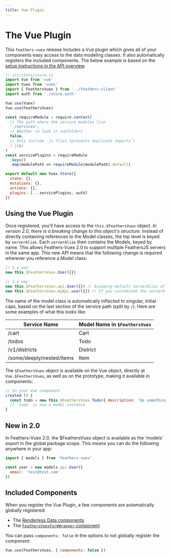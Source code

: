 ```yaml
---
title: Vue Plugin
---
```


# The Vue Plugin

This `feathers-vuex` release includes a Vue plugin which gives all of your components easy access to the  data modeling classes.  It also automatically registers the included components.  The below example is based on the [setup instructions in the API overview](/api-overview.html#setup).

```js
// src/store/store.js
import Vue from 'vue'
import Vuex from 'vuex'
import { FeathersVuex } from '../feathers-client'
import auth from './store.auth'

Vue.use(Vuex)
Vue.use(FeathersVuex)

const requireModule = require.context(
  // The path where the service modules live
  './services',
  // Whether to look in subfolders
  false,
  // Only include .js files (prevents duplicate imports`)
  /.js$/
)
const servicePlugins = requireModule
  .keys()
  .map(modulePath => requireModule(modulePath).default)

export default new Vuex.Store({
  state: {},
  mutations: {},
  actions: {},
  plugins: [...servicePlugins, auth]
})
```

## Using the Vue Plugin

Once registered, you'll have access to the `this.$FeathersVuex` object.  *In version 2.0, there is a breaking change to this object's structure.*  Instead of directly containing references to the Model classes, the top level is keyed by `serverAlias`.  Each `serverAlias` then contains the Models, keyed by name.  This allows Feathers-Vuex 2.0 to support multiple FeathersJS servers in the same app.  This new API means that the following change is required wherever you reference a Model class:

```js
// 1.x way
new this.$FeathersVuex.User({})

// 2.x way
new this.$FeathersVuex.api.User({}) // Assuming default serverAlias of `api`.
new this.$FeathersVuex.myApi.user({}) // If you customized the serverAlias to be `myApi`.
```

The name of the model class is automatically inflected to singular, initial caps, based on the last section of the service path (split by `/`).  Here are some examples of what this looks like:

| Service Name              | Model Name in `$FeathersVuex` |
| ------------------------- | ----------------------------- |
| /cart                     | Cart                          |
| /todos                    | Todo                          |
| /v1/districts             | District                      |
| /some/deeply/nested/items | Item                          |

The `$FeathersVuex` object is available on the Vue object, directly at `Vue.$FeathersVuex`, as well as on the prototype, making it available in components:

```js
// In your Vue component
created () {
  const todo = new this.$FeathersVuex.Todo({ description: 'Do something!' })
  // `todo` is now a model instance
}
```

## New in 2.0

In Feathers-Vuex 2.0, the $FeathersVuex object is available as the 'models' export in the global package scope. This means you can do the following anywhere in your app:

```js
import { models } from 'feathers-vuex'

const user = new models.api.User({
  email: 'test@test.com'
})
```

## Included Components

When you register the Vue Plugin, a few components are automatically globally registered:

- The [Renderless Data components](/data-components.html)
- The [`FeathersVuexFormWrapper` component](/feathers-vuex-forms.html)

You can pass `components: false` in the options to not globally register the component:

```js
Vue.use(FeathersVuex, { components: false })
```